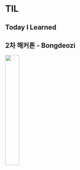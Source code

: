 # TIL
## Today I Learned 

## 2차 해커톤 - Bongdeozi

<img src="Heckaton/2차 해커톤 - 봉더지/Reference/BongDeoGee.gif" width="30%" height="30%"></img>
